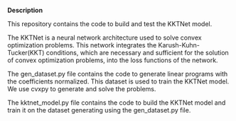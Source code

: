 **Description**

This repository contains the code to build and test the KKTNet model.

The KKTNet is a neural network architecture used to solve convex optimization problems. This network integrates the Karush-Kuhn-Tucker(KKT) conditions, which are necessary and sufficient for the solution of convex optimization problems, into the loss functions of the network. 

The gen_dataset.py file contains the code to generate linear programs with the coefficients normalized. This dataset is used to train the KKTNet model. We use cvxpy to generate and solve the problems.

The kktnet_model.py file contains the code to build the KKTNet model and train it on the dataset generating using the gen_dataset.py file. 

